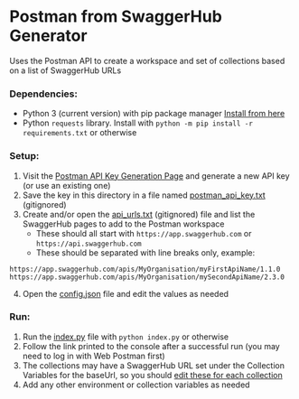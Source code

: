 # Postman from SwaggerHub Generator

Uses the Postman API to create a workspace and set of collections based on a list of SwaggerHub URLs

### Dependencies:
- Python 3 (current version) with pip package manager [Install from here](https://www.python.org/downloads/)
- Python `requests` library. Install with `python -m pip install -r requirements.txt` or otherwise

### Setup:
1) Visit the [Postman API Key Generation Page](https://web.postman.co/settings/me/api-keys) and generate a new API key (or use an existing one)
2) Save the key in this directory in a file named [postman_api_key.txt](postman_api_key.txt) (gitignored)
3) Create and/or open the [api_urls.txt](api_urls.txt) (gitignored) file and list the SwaggerHub pages to add to the Postman workspace
   - These should all start with `https://app.swaggerhub.com` or `https://api.swaggerhub.com`
   - These should be separated with line breaks only, example:
```
https://app.swaggerhub.com/apis/MyOrganisation/myFirstApiName/1.1.0
https://app.swaggerhub.com/apis/MyOrganisation/mySecondApiName/2.3.0
```
4) Open the [config.json](config.json) file and edit the values as needed

### Run:
1) Run the [index.py](index.py) file with `python index.py` or otherwise
2) Follow the link printed to the console after a successful run (you may need to log in with Web Postman first)
3) The collections may have a SwaggerHub URL set under the Collection Variables for the baseUrl, so you should [edit these for each collection](https://learning.postman.com/docs/sending-requests/variables/#defining-collection-variables)
4) Add any other environment or collection variables as needed
